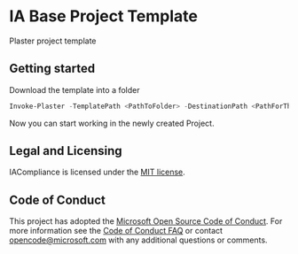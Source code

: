 # IA Base Project Template

Plaster project template

## Getting started

Download the template into a folder

```powershell
Invoke-Plaster -TemplatePath <PathToFolder> -DestinationPath <PathForTheNewProject>
```

Now you can start working in the newly created Project.

## Legal and Licensing

IACompliance is licensed under the [MIT license](LICENSE.txt).

## Code of Conduct

This project has adopted the [Microsoft Open Source Code of Conduct](https://opensource.microsoft.com/codeofconduct/). For more information see the [Code of Conduct FAQ](https://opensource.microsoft.com/codeofconduct/faq/) or contact [opencode@microsoft.com](mailto:opencode@microsoft.com) with any additional questions or comments.